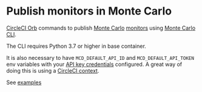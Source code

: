 # Publish monitors in Monte Carlo

[CircleCI Orb](https://circleci.com/docs/orb-intro) commands to publish [Monte
Carlo](https://www.montecarlodata.com/)
[monitors](https://docs.getmontecarlo.com/docs/monitors-as-code#monitor-configuration-reference)
using [Monte Carlo CLI](https://docs.getmontecarlo.com/docs/monitors-as-code).

The CLI requires Python 3.7 or higher in base container.

It is also necessary to have `MCD_DEFAULT_API_ID` and `MCD_DEFAULT_API_TOKEN`
env variables with your [API key
credentials](https://docs.getmontecarlo.com/docs/using-the-cli#setting-up-the-cli)
configured. A great way of doing this is using a [CircleCI
context](https://circleci.com/docs/contexts).

See [examples](src/orb.yaml#L9)
